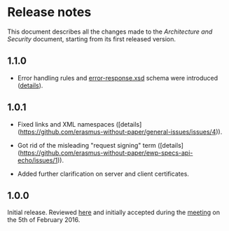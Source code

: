 Release notes
=============

This document describes all the changes made to the *Architecture and Security*
document, starting from its first released version.

1.1.0
-----

* Error handling rules and [error-response.xsd](error-response.xsd) schema were
  introduced ([details](https://github.com/erasmus-without-paper/ewp-specs-architecture/issues/7)).


1.0.1
-----

* Fixed links and XML namespaces
  ([details] (https://github.com/erasmus-without-paper/general-issues/issues/4)).

* Got rid of the misleading "request signing" term
  ([details] (https://github.com/erasmus-without-paper/ewp-specs-api-echo/issues/1)).

* Added further clarification on server and client certificates.


1.0.0
-----

Initial release. Reviewed
[here](https://github.com/erasmus-without-paper/ewp-specs-architecture/pull/1/files)
and initially accepted during the
[meeting](https://github.com/erasmus-without-paper/general-issues/issues/3)
on the 5th of February 2016.
